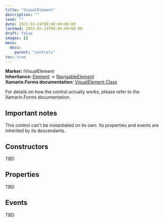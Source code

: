 ```yaml
---
title: "VisualElement"
description: ""
lead: ""
date: 2022-03-24T00:00:00+00:00
lastmod: 2022-03-24T00:00:00+00:00
draft: false
images: []
menu:
  docs:
    parent: "controls"
toc: true
---
```


**Marker:** IVisualElement  
**Inheritance:** [Element](element.md) -> [NavigableElement](navigableelement.md)  
**Xamarin.Forms documentation:** [VisualElement Class](https://docs.microsoft.com/en-us/dotnet/api/xamarin.forms.visualelement)

For details on how the control actually works, please refer to the Xamarin.Forms documentation.

## Important notes

This control can't be instantiated on its own. Its properties and events are inherited by its descendants.

## Constructors

TBD

## Properties

TBD

## Events

TBD
